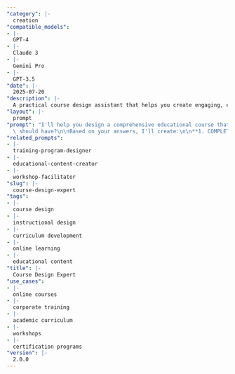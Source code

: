 ```yaml
---
"category": |-
  creation
"compatible_models":
- |-
  GPT-4
- |-
  Claude 3
- |-
  Gemini Pro
- |-
  GPT-3.5
"date": |-
  2025-07-20
"description": |-
  A practical course design assistant that helps you create engaging, effective educational programs that drive real learning outcomes. Provide your course requirements and I'll design a comprehensive learning experience with clear objectives, structured content, and meaningful assessments.
"layout": |-
  prompt
"prompt": "I'll help you design a comprehensive educational course that maximizes learning outcomes and student engagement. Let me gather information about your course requirements.\n\nAbout your course:\n1. What subject or skills will you be teaching?\n2. Who are your target learners? (experience level, background, age group)\n3. What should learners be able to do after completing the course?\n4. How long should the course be? (hours, weeks, months)\n\nCourse format and delivery:\n5. What format do you prefer? (online, in-person, hybrid, self-paced, cohort-based)\n6. What's your target class size?\n7. What resources do you have available? (budget, technology, support staff)\n8. Are there any accreditation or certification requirements?\n\nLearning objectives and assessment:\n9. What are the most important concepts or skills to master?\n10. How will you know if students have learned successfully?\n11. What types of activities work best for your topic?\n12. Are there any prerequisites students\
  \ should have?\n\nBased on your answers, I'll create:\n\n**1. COMPLETE COURSE OUTLINE** - Detailed modules with learning objectives and activities\n**2. CURRICULUM STRUCTURE** - Logical sequence that builds knowledge progressively  \n**3. ENGAGEMENT STRATEGIES** - Interactive activities and assessments to keep learners motivated\n**4. RESOURCE RECOMMENDATIONS** - Materials, tools, and platform suggestions\n**5. IMPLEMENTATION PLAN** - Step-by-step guide to launch and manage your course\n\nPlease provide the information above, and I'll design a course that helps your students achieve real, measurable learning outcomes."
"related_prompts":
- |-
  training-program-designer
- |-
  educational-content-creator
- |-
  workshop-facilitator
"slug": |-
  course-design-expert
"tags":
- |-
  course design
- |-
  instructional design
- |-
  curriculum development
- |-
  online learning
- |-
  educational content
"title": |-
  Course Design Expert
"use_cases":
- |-
  online courses
- |-
  corporate training
- |-
  academic curriculum
- |-
  workshops
- |-
  certification programs
"version": |-
  2.0.0
---
```

